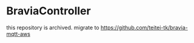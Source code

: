 # BraviaController
this repository is archived. migrate to https://github.com/teitei-tk/bravia-mqtt-aws
